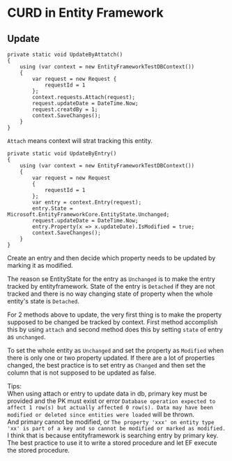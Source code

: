 # CURD in Entity Framework
## Update
```
private static void UpdateByAttatch()
{
    using (var context = new EntityFrameworkTestDBContext())
    {
        var request = new Request {
            requestId = 1
        };
        context.requests.Attach(request);
        request.updateDate = DateTime.Now;
        request.creatdBy = 1;
        context.SaveChanges();
    }
}
```
`Attach` means context will strat tracking this entity.  
```
private static void UpdateByEntry()
{
    using (var context = new EntityFrameworkTestDBContext())
    {
        var request = new Request
        {
            requestId = 1
        };
        var entry = context.Entry(request);
        entry.State = Microsoft.EntityFrameworkCore.EntityState.Unchanged;
        request.updateDate = DateTime.Now;
        entry.Property(x => x.updateDate).IsModified = true;
        context.SaveChanges();
    }
}
```
Create an entry and then decide which property needs to be updated by marking it as modified.   

The reason se EntityState for the entry as `Unchanged` is to make the entry tracked by entityframework. State of the entry is `Detached` if they are not tracked and there is no way changing state of property when the whole entity's state is `Detached`.   

For 2 methods above to update, the very first thing is to make the property supposed to be changed be tracked by context. First method accomplish this by using `attach` and second method does this by setting `state` of entry as `unchanged`.    

To set the whole entity as `Unchanged` and set the property as `Modified` when there is only one or two property updated. If there are a lot of properties changed, the best practice is to set entry as `Changed` and then set the column that is not supposed to be updated as false.  

Tips:  
When using attach or entry to update data in db, primary key must be provided and the PK must exist or error `Database operation expected to affect 1 row(s) but actually affected 0 row(s). Data may have been modified or deleted since entities were loaded` will be thrown.  
And primary cannot be modified, or `The property 'xxx' on entity type 'xx' is part of a key and so cannot be modified or marked as modified.` I think that is because entityframework is searching entry by primary key. The best practice to use it to write a stored procedure and let EF execute the stored procedure.
